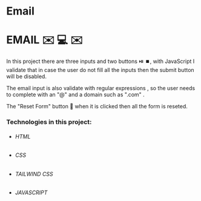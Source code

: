 # Email

# EMAIL  ✉️ 💻 ✉️

In this project there are three inputs and two buttons ⏯️ ⏹️, with JavaScript I validate that in case the user do not fill all the inputs then the submit button will be disabled.

The email input is also validate with regular expressions , so the user needs to complete with an "@" and a domain such as ".com" .

The "Reset Form" button 🔘 when it is clicked then all the form is reseted. 

### Technologies in this project:
- ###### HTML
- ###### CSS
- ###### TAILWIND CSS
- ###### JAVASCRIPT
